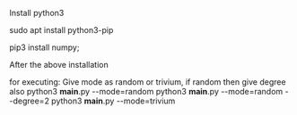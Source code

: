 Install python3

sudo apt install python3-pip

pip3 install numpy;


After the above installation

for executing: 
Give mode as random or trivium, if random then give degree also
 python3 __main__.py --mode=random 
 python3 __main__.py --mode=random --degree=2
 python3 __main__.py --mode=trivium


